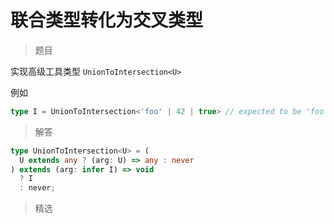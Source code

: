 
# 联合类型转化为交叉类型

<BtnGroup 
	issue="https://tsch.js.org/55/solutions"
/>

> 题目

  实现高级工具类型 `UnionToIntersection<U>`

  例如

  ```ts
  type I = UnionToIntersection<'foo' | 42 | true> // expected to be 'foo' & 42 & true
  ```

> 解答

```ts
type UnionToIntersection<U> = (
  U extends any ? (arg: U) => any : never
) extends (arg: infer I) => void
  ? I
  : never;
```

> 精选

<BtnGroup 
	featured="https://github.com/type-challenges/type-challenges/issues/122"
/>
	